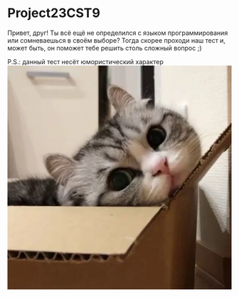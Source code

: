 # Project23CST9
Привет, друг! Ты всё ещё не определился с языком программирования или сомневаешься в своём выборе? Тогда скорее проходи наш тест и, может быть, он поможет тебе решить столь сложный вопрос ;)

P.S.: данный тест несёт юмористический характер
![Котик](https://github.com/dinonikoo/Project23CST9/blob/master/cat.png)
